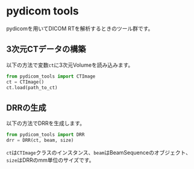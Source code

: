 # pydicom tools

pydicomを用いてDICOM RTを解析するときのツール群です。

## 3次元CTデータの構築

以下の方法で変数`ct`に3次元Volumeを読み込みます。

```python
from pydicom_tools import CTImage
ct = CTImage()
ct.load(path_to_ct)
```

## DRRの生成

以下の方法でDRRを生成します。

```python
from pydicom_tools import DRR
drr = DRR(ct, beam, size)
```

`ct`は`CTImage`クラスのインスタンス、`beam`はBeamSequenceのオブジェクト、
`size`はDRRのmm単位のサイズです。